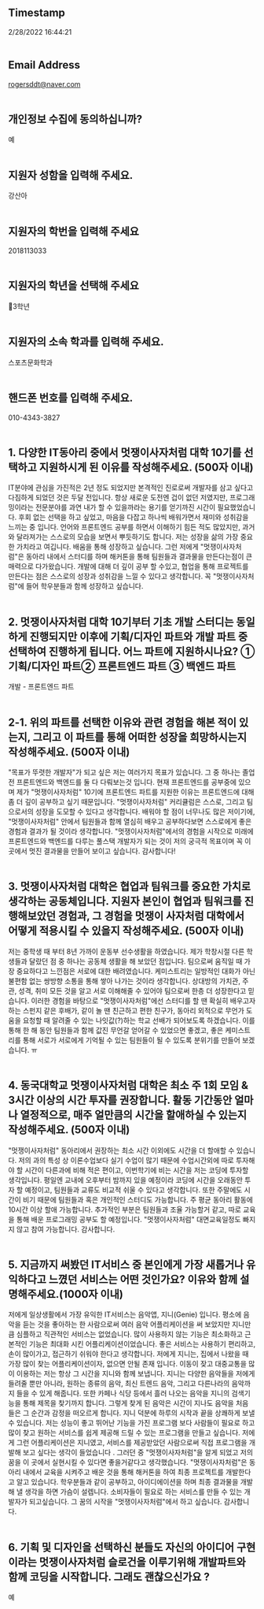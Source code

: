 ## Timestamp
2/28/2022 16:44:21<br><br>


## Email Address
rogersddt@naver.com<br><br>


## 개인정보 수집에 동의하십니까?
예<br><br>


## 지원자 성함을 입력해 주세요.
강산아<br><br>


## 지원자의 학번을 입력해 주세요
2018113033<br><br>


## 지원자의 학년을 선택해 주세요
3학년<br><br>


## 지원자의 소속 학과를 입력해 주세요.
스포츠문화학과<br><br>


## 핸드폰 번호를 입력해 주세요.
010-4343-3827<br><br>


## 1. 다양한 IT동아리 중에서 멋쟁이사자처럼 대학 10기를 선택하고 지원하시게 된 이유를 작성해주세요. (500자 이내)
IT분야에 관심을 가진적은 2년 정도 되었지만 본격적인 진로로써 개발자를 삼고 싶다고 다짐하게 되었던 것은 두달 전입니다. 항상 새로운 도전엔 겁이 없던 저였지만, 프로그래밍이라는 전문분야를 과연 내가 할 수 있을까라는 용기를 얻기까진 시간이 필요했었습니다. 후회 없는 선택을 하고 싶었고,  마음을 다잡고 하나씩 배워가면서 재미와 성취감을 느끼는 중 입니다. 언어와 프론트엔드 공부를 하면서 이해하기 힘든 적도 많았지만, 과거와 달라져가는 스스로의 모습을 보면서 뿌듯하기도 합니다.  저는 성장을 삶의 가장 중요한 가치라고 여깁니다. 배움을 통해 성장하고 싶습니다. 그런 저에게 "멋쟁이사자처럼"은 동아리 내에서 스터디를 하며 해커톤을 통해 팀원들과 결과물을 만든다는점이 큰 매력으로 다가왔습니다. 개발에 대해 더 깊이 공부 할 수있고, 협업을 통해 프로젝트를 만든다는 점은 스스로의 성장과 성취감을 느낄 수 있다고 생각합니다. 꼭 "멋쟁이사자처럼"에 들어 학우분들과 함께 성장하고 싶습니다.<br><br>


## 2. 멋쟁이사자처럼 대학 10기부터 기초 개발 스터디는 동일하게 진행되지만 이후에 기획/디자인 파트와 개발 파트 중 선택하여 진행하게 됩니다. 어느 파트에 지원하시나요? ① 기획/디자인 파트② 프론트엔드 파트  ③ 백엔드 파트
개발 - 프론트엔드 파트<br><br>


## 2-1. 위의 파트를 선택한 이유와 관련 경험을 해본 적이 있는지, 그리고 이 파트를 통해 어떠한 성장을 희망하시는지 작성해주세요. (500자 이내)
"목표가 뚜렷한 개발자"가 되고 싶은 저는 여러가지 목표가 있습니다. 그 중 하나는 졸업 전 프론트엔드와 백엔드를 둘 다 다뤄보는것 입니다. 현재 프론트엔드를 공부중에 있으며 제가 "멋쟁이사자처럼" 10기에 프론트엔드 파트를 지원한 이유는 프론트엔드에 대해 좀 더 깊이 공부하고 싶기 때문입니다. "멋쟁이사자처럼" 커리큘럼은 스스로, 그리고 팀으로서의 성장을 도모할 수 있다고 생각합니다. 배워야 할 점이 너무나도 많은 저이기에, "멋쟁이사자처럼" 안에서 팀원들과 함께 열심히 배우고 공부하다보면 스스로에게 좋은 경험과 결과가 될 것이라 생각합니다. "멋쟁이사자처럼"에서의 경험을 시작으로 미래에 프론트엔드와 백엔드를 다루는 풀스택 개발자가 되는 것이 저의 궁극적 목표이며 꼭 이 곳에서 멋진 결과물을 만들어 보이고 싶습니다. 감사합니다!      <br><br>


## 3. 멋쟁이사자처럼 대학은 협업과 팀워크를 중요한 가치로 생각하는 공동체입니다. 지원자 본인이 협업과 팀워크를 진행해보았던 경험과, 그 경험을 멋쟁이 사자처럼 대학에서 어떻게 적용시킬 수 있을지 작성해주세요. (500자 이내)
저는 중학생 때 부터 8년 가까이 운동부 선수생활을 하였습니다. 제가 학창시절 다른 학생들과 달랐던 점 중 하나는 공동체 생활을 해 보았던 점입니다. 팀으로써 움직일 때 가장 중요하다고 느낀점은 서로에 대한 배려였습니다. 케미스트리는 일방적인 대화가 아닌 불편함 없는 쌍방향 소통을 통해 쌓아 나가는 것이라 생각합니다. 상대방의 가치관, 주관, 성격, 취미 모든 것을 알고 서로 이해해줄 수 있어야 팀으로써 한층 더 성장한다고 믿습니다. 이러한 경험을 바탕으로 "멋쟁이사자처럼"에선 스터디를 할 땐 확실히 배우고자 하는 스펀지 같은 후배가, 같이 놀 땐 친근하고 편한 친구가, 동아리 외적으로 무언가 도움을 요청할 때 알려줄 수 있는 나잇값(?)하는 학교 선배가 되어보도록 하겠습니다. 이를 통해 한 해 동안 팀원들과 함께 값진 무언갈 얻어갈 수 있었으면 좋겠고, 좋은 케미스트리를 통해 서로가 서로에게 기억될 수 있는 팀원들이 될 수 있도록 분위기를 만들어 보겠습니다.                  ㅠ<br><br>


## 4. 동국대학교 멋쟁이사자처럼 대학은 최소 주 1회 모임 & 3시간 이상의 시간 투자를 권장합니다. 활동 기간동안 얼마나 열정적으로, 매주 얼만큼의 시간을 할애하실 수 있는지 작성해주세요. (500자 이내)
"멋쟁이사자처럼" 동아리에서 권장하는 최소 시간 이외에도 시간을 더 할애할 수 있습니다. 저의 과의 특성 상 이론수업보다 실기 수업이 많기 때문에 수업시간외에 따로 투자해야 할 시간이 다른과에 비해 적은 편이고, 이번학기에 비는 시간을 저는 코딩에 투자할 생각입니다. 평일엔 교내에 오후부터 밤까지 있을 예정이라 코딩에 시간을 오래동안 투자 할 예정이고, 팀원들과 교류도 비교적 쉬울 수 있다고 생각합니다. 또한 주말에도 시간이 비기 때문에 팀원들과 혹은 개인적인 스터디도 가능합니다. 주 평균 동아리 활동에 10시간 이상 할애 가능합니다. 추가적인 부분은 팀원들과 조율 가능할거 같고,  따로 교육을 통해 배운 프로그래밍 공부도 할 예정입니다. "멋쟁이사자처럼" 대면교육일정도 빠지지 않고 참여 가능합니다. 감사합니다.                <br><br>


## 5. 지금까지 써봤던 IT서비스 중 본인에게 가장 새롭거나 유익하다고 느꼈던 서비스는 어떤 것인가요? 이유와 함께 설명해주세요.(1000자 이내)
저에게 일상생활에서 가장 유익한 IT서비스는 음악앱, 지니(Genie) 입니다. 평소에 음악을 듣는 것을 좋아하는 한 사람으로써 여러 음악 어플리케이션을 써 보았지만 지니만큼 심플하고 직관적인 서비스는 없었습니다. 많이 사용하지 않는 기능은 최소화하고 근본적인 기능은 최대화 시킨 어플리케이션이었습니다. 좋은 서비스는 사용하기 편리하고, 손이 많이가고, 접근하기 쉬워야 한다고 생각합니다. 저에게 지니는, 집에서 나왔을 때 가장 많이 찾는 어플리케이션이자, 없으면 안될 존재 입니다. 이동이 잦고 대중교통을 많이 이용하는 저는 항상 그 시간을 지니와 함께 보냅니다. 지니는 다양한 음악들을 저에게 들려줄 뿐만 아니라, 원하는 종류의 음악, 최신 트렌드 음악, 그리고 다른나라의 음악까지 들을 수 있게 해줍니다. 또한 카페나 식당 등에서 흘러 나오는 음악을 지니의 검색기능을 통해 제목을 찾기까지 합니다. 그렇게 찾게 된 음악은 시간이 지나도 음악을 처음 들은 그 순간과 감정을 떠오르게 합니다. 지니 덕분에 하루의 시작과 끝을 상쾌하게 보낼 수 있습니다. 저는 성능이 좋고 뛰어난 기능을 가진 프로그램 보다 사람들이 필요로 하고 많이 찾고 원하는 서비스를 쉽게 제공해 드릴 수 있는 프로그램을 만들고 싶습니다. 저에게 그런 어플리케이션은 지니였고, 서비스를 제공받았던 사람으로써 직접 프로그램을 개발해 보고 싶다는 생각이 들었습니다 . 그러던 중 "멋쟁이사자처럼"을 알게 되었고 저의 꿈을 이 곳에서 실현시킬 수 있다면 좋을거같다고 생각했습니다. "멋쟁이사자처럼"은 동아리 내에서 교육을 시켜주고 배운 것을 통해 해커톤을 하여 최종 프로젝트를 개발한다고 알고 있습니다. 학우분들과 같이 공부하고, 아이디에이션을 하며 최종 결과물을 개발해 낼 생각을 하면 가슴이 설렙니다. 소비자들이 필요로 하는 서비스를 만들 수 있는 개발자가 되고싶습니다. 그 꿈의 시작을 "멋쟁이사자처럼"에서 하고 싶습니다. 감사합니다.                <br><br>


## 6. 기획 및 디자인을 선택하신 분들도 자신의 아이디어 구현이라는 멋쟁이사자처럼 슬로건을 이루기위해 개발파트와 함께 코딩을 시작합니다. 그래도 괜찮으신가요 ?
예<br><br>


